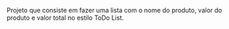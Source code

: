 Projeto que consiste em fazer uma lista com o nome do produto, valor do produto e valor total no estilo ToDo List.
